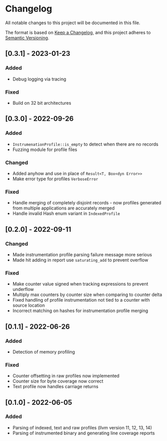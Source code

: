 # Changelog
All notable changes to this project will be documented in this file.

The format is based on [Keep a Changelog](https://keepachangelog.com/en/1.0.0/),
and this project adheres to [Semantic Versioning](https://semver.org/spec/v2.0.0.html).

## [0.3.1] - 2023-01-23
### Added
- Debug logging via tracing

### Fixed
- Build on 32 bit architectures

## [0.3.0] - 2022-09-26
### Added
- `InstrumenationProfile::is_empty` to detect when there are no records
- Fuzzing module for profile files

### Changed
- Added anyhow and use in place of `Result<T, Box<dyn Error>>`
- Make error type for profiles `VerboseError`

### Fixed
- Handle merging of completely disjoint records - now profiles generated from multiple
applications are accurately merged
- Handle invalid Hash enum variant in `IndexedProfile`

## [0.2.0] - 2022-09-11
### Changed
- Made instrumentation profile parsing failure message more serious
- Made hit adding in report use `saturating_add` to prevent overflow

### Fixed
- Make counter value signed when tracking expressions to prevent underflow
- Multiply max counters by counter size when comparing to counter delta
- Fixed handling of profile instrumentation not tied to a counter with source location
- Incorrect matching on hashes for instrumentation profile merging

## [0.1.1] - 2022-06-26
### Added
- Detection of memory profiling

### Fixed
- Counter offsetting in raw profiles now implemented
- Counter size for byte coverage now correct
- Text profile now handles carriage returns

## [0.1.0] - 2022-06-05
### Added
- Parsing of indexed, text and raw profiles (llvm version 11, 12, 13, 14)
- Parsing of instrumented binary and generating line coverage reports
